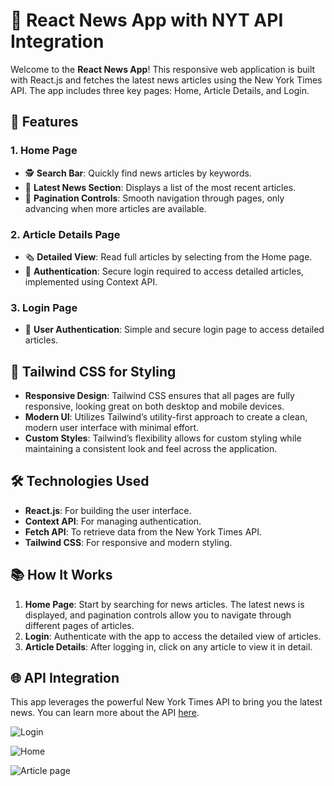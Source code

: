 # 📰 React News App with NYT API Integration

Welcome to the **React News App**! This responsive web application is built with React.js and fetches the latest news articles using the New York Times API. The app includes three key pages: Home, Article Details, and Login.

## 🚀 Features

### 1. Home Page
- 🕵️ **Search Bar**: Quickly find news articles by keywords.
- 📰 **Latest News Section**: Displays a list of the most recent articles.
- 🔄 **Pagination Controls**: Smooth navigation through pages, only advancing when more articles are available.

### 2. Article Details Page
- 🗞️ **Detailed View**: Read full articles by selecting from the Home page.
- 🔐 **Authentication**: Secure login required to access detailed articles, implemented using Context API.

### 3. Login Page
- 🔑 **User Authentication**: Simple and secure login page to access detailed articles.

## 🎨 Tailwind CSS for Styling
- **Responsive Design**: Tailwind CSS ensures that all pages are fully responsive, looking great on both desktop and mobile devices.
- **Modern UI**: Utilizes Tailwind’s utility-first approach to create a clean, modern user interface with minimal effort.
- **Custom Styles**: Tailwind’s flexibility allows for custom styling while maintaining a consistent look and feel across the application.

## 🛠️ Technologies Used
- **React.js**: For building the user interface.
- **Context API**: For managing authentication.
- **Fetch API**: To retrieve data from the New York Times API.
- **Tailwind CSS**: For responsive and modern styling.

## 📚 How It Works
1. **Home Page**: Start by searching for news articles. The latest news is displayed, and pagination controls allow you to navigate through different pages of articles.
2. **Login**: Authenticate with the app to access the detailed view of articles.
3. **Article Details**: After logging in, click on any article to view it in detail.

## 🌐 API Integration
This app leverages the powerful New York Times API to bring you the latest news. You can learn more about the API [here](https://developer.nytimes.com/apis).

![Login](https://github.com/user-attachments/assets/377099d9-df7d-483a-9727-c9f054b133cf)

![Home](https://github.com/user-attachments/assets/310ca140-915a-4a4d-a609-4306d6d10d2b)

![Article page](https://github.com/user-attachments/assets/2c60c874-01a4-4ae2-b36a-a1d93fd05d4f)

